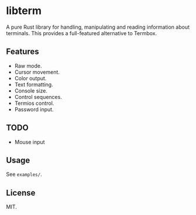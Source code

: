 libterm
=======

A pure Rust library for handling, manipulating and reading information about terminals. This provides a full-featured alternative to Termbox.

Features
--------

- Raw mode.
- Cursor movement.
- Color output.
- Text formatting.
- Console size.
- Control sequences.
- Termios control.
- Password input.

TODO
----

- Mouse input

Usage
-----

See `examples/`.

License
-------

MIT.
